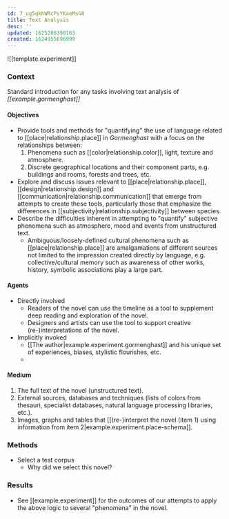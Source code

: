 ```yaml
---
id: 7_ug5qkhWRcPsYKaeMsG8
title: Text Analysis
desc: ''
updated: 1625208390163
created: 1624955696999
---
```


![[template.experiment]]


### Context

Standard introduction for any tasks involving text analysis of *[[example.gormenghast]]*

#### Objectives

- Provide tools and methods for "quantifying" the use of language related to [[place|relationship.place]] in *Gormenghast* with a focus on the relationships between:
  1. Phenomena such as [[color|relationship.color]], light, texture and atmosphere.
  2. Discrete geographical locations and their component parts, e.g. buildings and rooms, forests and trees, etc.
- Explore and discuss issues relevant to [[place|relationship.place]], [[design|relationship.design]] and [[communication|relationship.communication]] that emerge from attempts to create these tools, particularly those that emphasize the differences in [[subjectivity|relationship.subjectivity]] between species.
- Describe the difficulties inherent in attempting to "quantify" subjective phenomena such as atmosphere, mood and events from unstructured text.
  - Ambiguous/loosely-defined cultural phenomena such as [[place|relationship.place]] are amalgamations of different sources not limited to the impression created directly by language, e.g. collective/cultural memory such as awareness of other works, history, symbolic associations play a large part.


#### Agents

- Directly involved
  - Readers of the novel can use the timeline as a tool to supplement deep reading and exploration of the novel.
  - Designers and artists can use the tool to support creative (re-)interpretations of the novel.
- Implicitly invoked
  - [[The author|example.experiment.gormenghast]] and his unique set of experiences, biases, stylistic flourishes, etc.
  - 

#### Medium

  1. The full text of the novel (unstructured text).
  2. External sources, databases and techniques (lists of colors from thesauri, specialist databases, natural language processing libraries, etc.).
  3. Images, graphs and tables that [[(re-)interpret the novel (item 1) using information from item 2|example.experiment.place-schema]].

### Methods

- Select a test corpus
  - Why did we select this novel?


### Results

* See [[example.experiment]] for the outcomes of our attempts to apply the above logic to several "phenomena" in the novel.